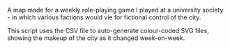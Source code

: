 A map made for a weekly role-playing game I played at a university society - in which various factions would vie for fictional control of the city.

This script uses the CSV file to auto-generate colour-coded SVG files, showing the makeup of the city as it changed week-on-week.